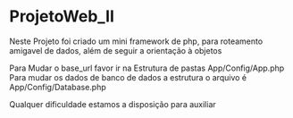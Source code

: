 # ProjetoWeb_ll
Neste Projeto foi criado um mini framework de php, para roteamento amigavel de dados, além de seguir a orientação à objetos


Para Mudar o base_url favor ir na Estrutura de pastas App/Config/App.php
Para mudar os dados de banco de dados  a estrutura o arquivo é App/Config/Database.php

Qualquer dificuldade estamos a disposição para auxiliar
